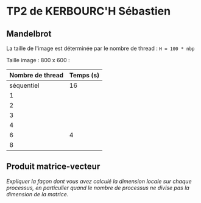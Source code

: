 # TP2 de KERBOURC'H Sébastien

## Mandelbrot

La taille de l'image est déterminée par le nombre de thread : `H = 100 * nbp`

Taille image : 800 x 600 :

| Nombre de thread | Temps (s) |
| ---------------- | --------- |
| séquentiel       | 16        |
| 1                |
| 2                |
| 3                |
| 4                |
| 6                | 4         |
| 8                |

## Produit matrice-vecteur

_Expliquer la façon dont vous avez calculé la dimension locale sur chaque processus, en particulier quand le nombre de processus ne divise pas la dimension de la matrice._
